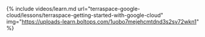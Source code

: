 {% include videos/learn.md
     url="terraspace-google-cloud/lessons/terraspace-getting-started-with-google-cloud"
     img="https://uploads-learn.boltops.com/1uobo7mejehcmtdnd3s2sv72wkn1" %}
